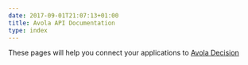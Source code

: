 ```yaml
---
date: 2017-09-01T21:07:13+01:00
title: Avola API Documentation
type: index
---
```


These pages will help you connect your applications to [Avola Decision](http://www.avo.la)

